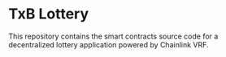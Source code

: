 # TxB Lottery
This repository contains the smart contracts source code for a decentralized lottery application powered by Chainlink VRF.

